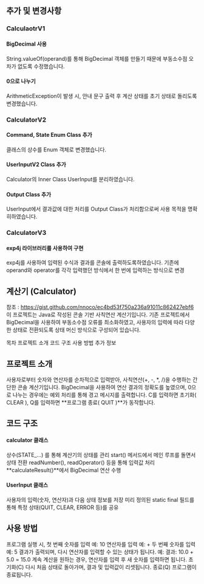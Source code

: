 
## 추가 및 변경사항
### CalculaotrV1
#### BigDecimal 사용
String.valueOf(operand)를 통해 BigDecimal 객체를 만들기 때문에 부동소수점 오차가 없도록 수정했습니다.
#### 0으로 나누기
ArithmeticException이 발생 시, 안내 문구 출력 후 계산 상태를 초기 상태로 돌리도록 변경했습니다.

### CalculatorV2
#### Command, State Enum Class 추가
클래스의 상수를 Enum 객체로 변경했습니다. 
#### UserInputV2 Class 추가
Calculator의 Inner Class UserInput를 분리하였습니다.
#### Output Class 추가 
UserInput에서 결과값에 대한 처리를 Output Class가 처리함으로써 사용 목적을 명확히하였습니다.

### CalculatorV3
#### exp4j 라이브러리를 사용하여 구현
exp4j를 사용하여 입력된 수식과 결과를 콘솔에 출력하도록하였습니다. 기존에 operand와 operator를 각각 입력했던 방식에서 한 번에 입력하는 방식으로 변경


## 계산기 (Calculator)
참조 : https://gist.github.com/nnoco/ec4bd53f750a236a91011c862427ebf6
이 프로젝트는 Java로 작성된 콘솔 기반 사칙연산 계산기입니다.
기존 프로젝트에서 BigDecimal을 사용하여 부동소수점 오류를 최소화하였고, 사용자의 입력에 따라 다양한 상태로 전환되도록 상태 머신 방식으로 구성되어 있습니다.

목차
프로젝트 소개
코드 구조
사용 방법
추가 정보

## 프로젝트 소개
사용자로부터 숫자와 연산자를 순차적으로 입력받아, 사칙연산(+, -, *, /)을 수행하는 간단한 콘솔 계산기입니다.
BigDecimal을 사용하여 연산 결과의 정확도를 높였으며, 0으로 나누는 경우에는 예외 처리를 통해 경고 메시지를 출력합니다.
C를 입력하면 초기화( CLEAR ), Q를 입력하면 **프로그램 종료( QUIT )**가 동작합니다.

## 코드 구조
#### calculator 클래스
상수(STATE_...) 를 통해 계산기의 상태를 관리
start() 메서드에서 메인 루프를 돌면서 상태 전환
readNumber(), readOperator() 등을 통해 입력값 처리
**calculateResult()**에서 BigDecimal 연산 수행

#### UserInput 클래스
사용자의 입력(숫자, 연산자)과 다음 상태 정보를 저장
미리 정의된 static final 필드를 통해 특정 상태(QUIT, CLEAR, ERROR 등)를 공유

## 사용 방법
프로그램 실행 시, 첫 번째 숫자를 입력
예: 10
연산자를 입력
예: +
두 번째 숫자를 입력
예: 5
결과가 출력되며, 다시 연산자를 입력할 수 있는 상태가 됩니다.
예: 결과: 10.0 + 5.0 = 15.0
계속 계산을 원하는 경우, 연산자를 입력 후 새 숫자를 입력하면 됩니다.
초기화(C)
다시 처음 상태로 돌아가며, 결과 및 입력값이 리셋됩니다.
종료(Q)
프로그램이 종료됩니다.

